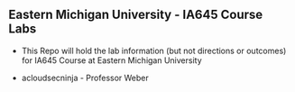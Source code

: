 ## Eastern Michigan University - IA645 Course Labs

- This Repo will hold the lab information (but not directions or outcomes) for IA645 Course at Eastern Michigan University

- acloudsecninja - Professor Weber